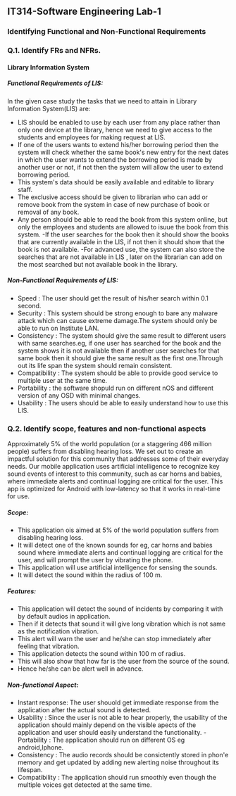 ## IT314-Software Engineering Lab-1
### Identifying Functional and Non-Functional Requirements

### Q.1. Identify FRs and NFRs.

#### Library Information System


##### Functional Requirements of LIS:
In the given case study the tasks that we need to attain in Library Information System(LIS) are:
- LIS should be enabled to use by each user from any place rather than only one device at the library, hence we need to give access to the students and employees for making request at LIS.
- If one of the users wants to extend his/her borrowing period then the system will check whether the same book's new entry for the next dates in which the user wants to extend the borrowing period is made by another user or not, if not then the system will allow the user to extend borrowing period.
- This system's data should be easily available and editable to library staff.
- The exclusive access should be given to librarian who can add or remove book from the system in case of new purchase of book or removal of any book.
- Any person should be able to read the book from this system online, but only the employees and students are allowed to isuue the book from this system.
-If the user searches for the book then it should show the books that are currently available in the LIS, if not then it should show that the book is not available.
-For advanced use, the system can also store the searches that are not available in LIS , later on the librarian can add on the most searched but not available book in the library.



##### Non-Functional Requirements of LIS:
- Speed : The user should get the result of his/her search within 0.1 second.
- Security : This system should be strong enough to bare any malware attack which can cause extreme damage.The system should only be able to run on Institute LAN.
- Consistency : The system should give the same result to different users with same searches.eg, if one user has searched for the book and the system shows it is not available then if another user searches for that same book then it should give the same result as the first one.Through out its life span the system should remain consistent.
- Compatibility : The system should be able to provide good service to multiple user at the same time.
- Portability : the software shopuld run on different nOS and different version of any OSD with minimal changes.
- Usability : The users should be able to easily understand how to use this LIS.


### Q.2. Identify scope, features and non-functional aspects

Approximately 5% of the world population (or a staggering 466 million people) suffers from
disabling hearing loss. We set out to create an impactful solution for this community that
addresses some of their everyday needs. Our mobile application uses artificial intelligence to
recognize key sound events of interest to this community, such as car horns and babies,
where immediate alerts and continual logging are critical for the user. This app is optimized
for Android with low-latency so that it works in real-time for use.

##### Scope:
- This application ois aimed at  5% of the world population suffers from disabling hearing loss.
- It will detect one of the known sounds for eg, car horns and babies sound where immediate alerts and continual logging are critical for the user, and will prompt the user by vibrating the phone.
- This application will use artificial intelligence for sensing the sounds.
- It will detect the sound within the radius of 100 m.

##### Features:
- This application will detect the sound of incidents by comparing it with by default audios in application.
- Then if it detects that sound it will give long vibration which is not same as the notification vibration.
- This alert will warn the user and he/she can stop immediately after feeling that vibration.
- This application detects the sound within 100 m of radius.
- This will also show that how far is the user from the source of the sound.
- Hence he/she can be alert well in advance.

##### Non-functional Aspect:
- Instant response: The user shouold get immediate response from the application after the actual sound is detected.
- Usability : Since the user is not able to hear properly, the usability of the application should mainly depend on the visible apects of the application and user should easily understand the functionality.
-Portability : The application should run on different OS eg android,Iphone.
- Consistency : The audio records should be consictently stored in phon'e memory and get updated by adding new alerting noise throughout its lifespan.
- Compatibility : The application should run smoothly even though the multiple voices get detected at the same time.




